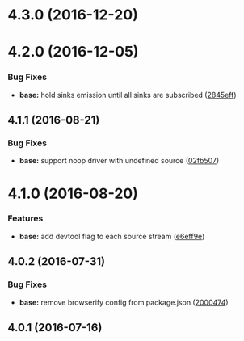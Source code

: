 <a name="4.3.0"></a>
# 4.3.0 (2016-12-20)



<a name="4.2.0"></a>
# 4.2.0 (2016-12-05)


### Bug Fixes

* **base:** hold sinks emission until all sinks are subscribed ([2845eff](https://github.com/cyclejs/cyclejs/tree/master/packages/base/commit/2845eff))



<a name="4.1.1"></a>
## 4.1.1 (2016-08-21)


### Bug Fixes

* **base:** support noop driver with undefined source ([02fb507](https://github.com/cyclejs/cyclejs/tree/master/packages/base/commit/02fb507))



<a name="4.1.0"></a>
# 4.1.0 (2016-08-20)


### Features

* **base:** add devtool flag to each source stream ([e6eff9e](https://github.com/cyclejs/cyclejs/tree/master/packages/base/commit/e6eff9e))



<a name="4.0.2"></a>
## 4.0.2 (2016-07-31)


### Bug Fixes

* **base:** remove browserify config from package.json ([2000474](https://github.com/cyclejs/cyclejs/tree/master/packages/base/commit/2000474))



<a name="4.0.1"></a>
## 4.0.1 (2016-07-16)



